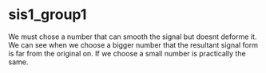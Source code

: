 # sis1_group1

We must chose a number that can smooth the signal but doesnt deforme it. We can see when we choose a bigger number that the resultant signal form is 
far from the original on. If we choose a small number is practically the same.

